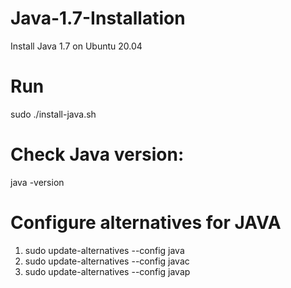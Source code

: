 # Java-1.7-Installation
Install Java 1.7 on Ubuntu 20.04

# Run
sudo ./install-java.sh

# Check Java version:
java -version

# Configure alternatives for JAVA
1. sudo update-alternatives --config java
2. sudo update-alternatives --config javac
3. sudo update-alternatives --config javap

